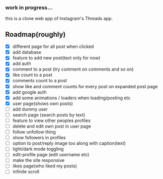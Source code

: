 ### work in progress...


this is a clone web app of Instagram's Threads app.


## Roadmap(roughly)
- [X] different page for all post when clicked 
- [X] add database
- [X] feature to add new post(text only for now)
- [X] add auth
- [X] comment to a post (try comment on comments and so on)
- [X] like count to a post
- [X] comments count to a post
- [X] show like and comment counts for every post on expanded post page
- [X] add google auth
- [X] add some animations / loaders when loading/posting etc
- [X] user page(shows own posts)
- [ ] add dummy user
- [ ] search page (search posts by text)
- [ ] feature to view other peoples profiles
- [ ] delete and edit own post in user page
- [ ] follow unfollow thing
- [ ] show followers in profiles
- [ ] option to post/reply image too along with caption(text)
- [ ] light/dark mode toggling
- [ ] edit-profile page (edit username etc)
- [ ] make the site responsive
- [ ] likes page(who liked my posts)
- [ ] infinite scroll